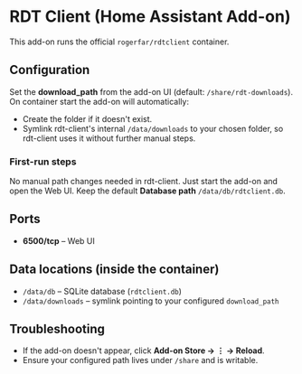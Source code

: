 # RDT Client (Home Assistant Add-on)

This add-on runs the official `rogerfar/rdtclient` container.

## Configuration

Set the **download_path** from the add-on UI (default: `/share/rdt-downloads`).
On container start the add-on will automatically:

- Create the folder if it doesn't exist.
- Symlink rdt-client's internal `/data/downloads` to your chosen folder, so rdt-client
  uses it without further manual steps.

### First-run steps

No manual path changes needed in rdt-client. Just start the add-on and open the Web UI.
Keep the default **Database path** `/data/db/rdtclient.db`.

## Ports
- **6500/tcp** – Web UI

## Data locations (inside the container)
- `/data/db` – SQLite database (`rdtclient.db`)
- `/data/downloads` – symlink pointing to your configured `download_path`

## Troubleshooting
- If the add-on doesn't appear, click **Add-on Store → ⋮ → Reload**.
- Ensure your configured path lives under `/share` and is writable.
